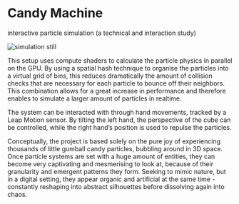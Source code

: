 # Candy Machine
interactive particle simulation (a technical and interaction study)

![simulation still](http://cv.simonstimberg.de/assets/artworks/CandyMachine07.jpg "inside the candy machine")
				
This setup uses compute shaders to calculate the particle physics in parallel on the GPU. By using a spatial hash technique to organise the particles into a virtual grid of bins, this reduces dramatically the amount of collision checks that are necessary for each particle to bounce off their neighbors. This combination allows for a great increase in performance and therefore enables to simulate a larger amount of particles in realtime.									

The system can be interacted with through hand movements, tracked by a Leap Motion sensor. By tilting the left hand, the perspective of the cube can be controlled, while the right hand’s position is used to repulse the particles.

Conceptually, the project is based solely on the pure joy of experiencing thousands of little gumball candy particles, bubbling around in 3D space. Once particle systems are set with a huge amount of entities, they can become very captivating and mesmerising to look at, because of their granularity and emergent patterns they form. Seeking to mimic nature, but in a digital setting, they appear organic and artificial at the same time - constantly reshaping into abstract silhouettes before dissolving again into chaos.		